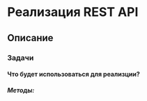 # Реализация REST API


## Описание


### Задачи 


#### Что будет использоваться для реализции?


##### Методы:
